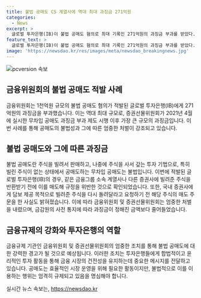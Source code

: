 ```yaml
---
title: 불법 공매도 CS 계열사에 역대 최대 과징금 271억원
categories:
  - News
excerpt: >
  글로벌 투자은행(IB)이 불법 공매도 혐의로 최대 기록인 271억원의 과징금 부과를 받았다. 이는 2021년 4월 이후 가장 큰 규모의 과징금으로, 무차입 공매도로 인한 것으로 밝혀졌다. 공매도는 주식을 빌려 판매한 후 나중에 주식을 사서 갚는 투자 방법이지만, 무차입 공매도는 불법이다. 해당 행위는 금융감독당국의 새로운 제도 시행 이후 적발된 것으로, 담보 제공 목적으로 빌린 주식을 반환 받기 전에 매도하거나, 돌려달라고 요청하기 전에 매도 주문을 하는 등의 행위였다.
feature_text: >
  글로벌 투자은행(IB)이 불법 공매도 혐의로 최대 기록인 271억원의 과징금 부과를 받았다. 이는 2021년 4월 이후 가장 큰 규모의 과징금으로, 무차입 공매도로 인한 것으로 밝혀졌다. 공매도는 주식을 빌려 판매한 후 나중에 주식을 사서 갚는 투자 방법이지만, 무차입 공매도는 불법이다. 해당 행위는 금융감독당국의 새로운 제도 시행 이후 적발된 것으로, 담보 제공 목적으로 빌린 주식을 반환 받기 전에 매도하거나, 돌려달라고 요청하기 전에 매도 주문을 하는 등의 행위였다.
image: 'https://newsdao.kr/res/images/meta/newsdao_breakingnews.jpg'
---
```


<p><img src="https://newsdao.kr/res/images/meta/newsdao_breakingnews.jpg" alt="pcversion 속보" /></p>

<h2 data-ke-size="size26">금융위원회의 불법 공매도 적발 사례</h2>

<p data-ke-size="size16">금융위원회는 1천억원 규모의 불법 공매도 혐의가 적발된 글로벌 투자은행(IB)에게 271억원의 과징금을 부과했습니다. 이는 역대 최대 규모로, 증권선물위원회가 2021년 4월에 실시한 무차입 공매도 과징금 부과 제도 시행 이후 가장 큰 규모의 과징금입니다. 이번 사례를 통해 공매도의 불법성과 그에 따른 엄중한 처벌이 강조되고 있습니다.</p>

<h2 data-ke-size="size26">불법 공매도와 그에 따른 과징금</h2>

<p data-ke-size="size16">불법 공매도란 주식을 빌려서 판매하고, 나중에 주식을 사서 갚는 투자 기법으로, 특히 빌린 주식이 없는 상태에서 공매도하는 무차입 공매도는 불법입니다. 이번에 적발된 글로벌 투자은행(IB)의 경우, 같은 금융그룹 소속 계열사나 다른 증권사에 빌려준 주식을 반환받기 전에 이를 매도해 규정을 위반한 것으로 확인되었습니다. 또한, 국내 증권사에게 담보 제공 목적으로 빌려준 주식을 다시 돌려달라고 요청하기 전 해당 주식의 매도 주문을 한 사실도 밝혀졌습니다. 이에 따라 금융위원회 및 증권선물위원회는 엄중한 처벌을 내렸으며, 금감원의 사전 통지에 따라 과징금이 정해진 금액보다 줄어들었습니다. </p>

<h2 data-ke-size="size26">금융규제의 강화와 투자은행의 역할</h2>

<p data-ke-size="size16">금융규제 기관인 금융위원회 및 증권선물위원회의 엄중한 조치를 통해 불법 공매도에 대한 강력한 경고가 될 것으로 예상됩니다. 이러한 조치는 투자은행들에게 합법적이고 윤리적인 투자 활동을 통해 금융 시장의 건전성을 유지하는데 중요한 메시지를 전달하고 있습니다. 공매도는 효율적인 시장 운영을 위해 필요한 활동이지만, 불법적으로 이를 이용하는 행위는 엄격히 규제되고 있음을 명심해야 합니다.</p>
실시간 뉴스 속보는, <a href="https://newsdao.kr" rel="dofollow">https://newsdao.kr</a>


